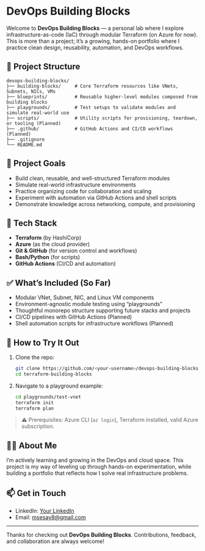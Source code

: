 # DevOps Building Blocks

Welcome to **DevOps Building Blocks** — a personal lab where I explore infrastructure-as-code (IaC) through modular Terraform (on Azure for now). This is more than a project; it’s a growing, hands-on portfolio where I practice clean design, reusability, automation, and DevOps workflows.

## 📁 Project Structure

```
devops-building-blocks/
├── building-blocks/     # Core Terraform resources like VNets, Subnets, NICs, VMs
├── blueprints/          # Reusable higher-level modules composed from building blocks
├── playgrounds/         # Test setups to validate modules and simulate real-world use
├── scripts/             # Utility scripts for provisioning, teardown, or tooling (Planned)
├── .github/             # GitHub Actions and CI/CD workflows (Planned)
├── .gitignore
└── README.md
```

## 🎯 Project Goals

- Build clean, reusable, and well-structured Terraform modules
- Simulate real-world infrastructure environments
- Practice organizing code for collaboration and scaling
- Experiment with automation via GitHub Actions and shell scripts
- Demonstrate knowledge across networking, compute, and provisioning

## 🧰 Tech Stack

- **Terraform** (by HashiCorp)
- **Azure** (as the cloud provider)
- **Git & GitHub** (for version control and workflows)
- **Bash/Python** (for scripts)
- **GitHub Actions** (CI/CD and automation)

## ✅ What’s Included (So Far)

- Modular VNet, Subnet, NIC, and Linux VM components
- Environment-agnostic module testing using “playgrounds”
- Thoughtful monorepo structure supporting future stacks and projects
- CI/CD pipelines with GitHub Actions (Planned)
- Shell automation scripts for infrastructure workflows (Planned)

## 🚀 How to Try It Out

1. Clone the repo:

   ```bash
   git clone https://github.com/<your-username>/devops-building-blocks.git
   cd terraform-building-blocks
   ```

2. Navigate to a playground example:
   ```bash
   cd playgrounds/test-vnet
   terraform init
   terraform plan
   ```

> ⚠️ Prerequisites: Azure CLI (`az login`), Terraform installed, valid Azure subscription.

## 🙋‍♂️ About Me

I’m actively learning and growing in the DevOps and cloud space. This project is my way of leveling up through hands-on experimentation, while building a portfolio that reflects how I solve real infrastructure problems.

## 📫 Get in Touch

- LinkedIn: [Your LinkedIn](https://www.linkedin.com/in/muhammadsesay/)
- Email: msesay8@gmail.com

---

Thanks for checking out **DevOps Building Blocks**. Contributions, feedback, and collaboration are always welcome!
